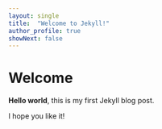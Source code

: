 ```yaml
---
layout: single
title:  "Welcome to Jekyll!"
author_profile: true
showNext: false
---
```


# Welcome

**Hello world**, this is my first Jekyll blog post.

I hope you like it!